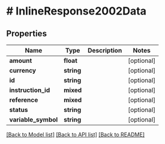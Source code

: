 # # InlineResponse2002Data

## Properties

Name | Type | Description | Notes
------------ | ------------- | ------------- | -------------
**amount** | **float** |  | [optional]
**currency** | **string** |  | [optional]
**id** | **string** |  | [optional]
**instruction_id** | **mixed** |  | [optional]
**reference** | **mixed** |  | [optional]
**status** | **string** |  | [optional]
**variable_symbol** | **string** |  | [optional]

[[Back to Model list]](../../README.md#models) [[Back to API list]](../../README.md#endpoints) [[Back to README]](../../README.md)
